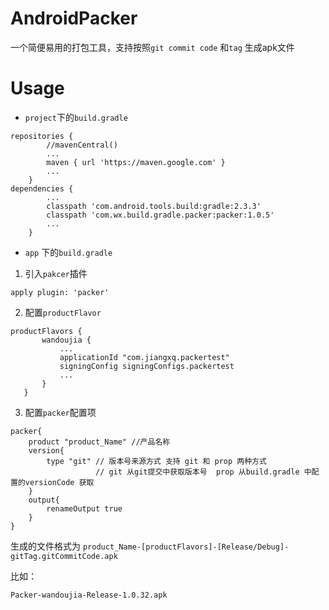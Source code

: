 # AndroidPacker
一个简便易用的打包工具，支持按照`git commit code` 和`tag` 生成apk文件
# Usage
* `project`下的`build.gradle`
```
repositories {
        //mavenCentral()
        ...
        maven { url 'https://maven.google.com' }
        ...
    }
dependencies {
        ...
        classpath 'com.android.tools.build:gradle:2.3.3'
        classpath 'com.wx.build.gradle.packer:packer:1.0.5'
        ...
    }
```
* `app` 下的`build.gradle`
1. 引入`pakcer`插件
```
apply plugin: 'packer'

```
2. 配置`productFlavor`
 ```
 productFlavors {
        wandoujia {
            ...
            applicationId "com.jiangxq.packertest"
            signingConfig signingConfigs.packertest
            ...
        }
    }
 ```
3. 配置`packer`配置项
```
packer{
    product "product_Name" //产品名称
    version{
        type "git" // 版本号来源方式 支持 git 和 prop 两种方式 
                   // git 从git提交中获取版本号  prop 从build.gradle 中配置的versionCode 获取
    }
    output{
        renameOutput true
    }
}
```
生成的文件格式为
`product_Name-[productFlavors]-[Release/Debug]-gitTag.gitCommitCode.apk`

比如：

`Packer-wandoujia-Release-1.0.32.apk`
